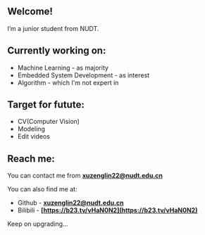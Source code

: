<!--
**aksoomakseem/aksoomakseem** is a ✨ _special_ ✨ repository because its `README.md` (this file) appears on your GitHub profile.

Here are some ideas to get you started:

- 🔭 I’m currently working on ...
- 🌱 I’m currently learning ...
- 👯 I’m looking to collaborate on ...
- 🤔 I’m looking for help with ...
- 💬 Ask me about ...
- 📫 How to reach me: ...
- 😄 Pronouns: ...
- ⚡ Fun fact: ...
-->

## Welcome!
I’m a junior student from NUDT.

## Currently working on:
- Machine Learning \- as majority
- Embedded System Development \- as interest
- Algorithm \- which I'm not expert in

## Target for futute:
- CV(Computer Vision)
- Modeling
- Edit videos

## Reach me:
You can contact me from **<xuzenglin22@nudt.edu.cn>**

You can also find me at:
- Github \- **[xuzenglin22@nudt.edu.cn](https://github.com/aksoomakseem)**
- Bilibili \- **[https://b23.tv/vHaN0N2](https://b23.tv/vHaN0N2)**

Keep on upgrading...

